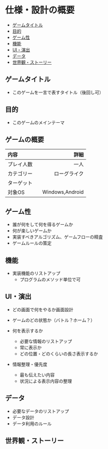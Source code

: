 # 仕様・設計の概要

* [ゲームタイトル](#ゲームタイトル)
* [目的](#目的)
* [ゲーム性](#ゲーム性)
* [機能](#機能)
* [UI・演出](#UI・演出)
* [データ](#データ)
* [世界観・ストーリー](#世界観・ストーリー)

## ゲームタイトル

* このゲームを一言で表すタイトル（後回し可）

## 目的

* このゲームのメインテーマ

## ゲームの概要

|内容    |詳細           |
|:----------|-------------:|
|プレイ人数　|           一人|
|カテゴリー　|　  ローグライク|
|ターゲット  |        |
|対象OS     | Windows,Android|

## ゲーム性

* 誰が何をして何を得るゲームか
* 何が楽しいゲームか
* 実装すべきアルゴリズム、ゲームフローの精査
* ゲームルールの策定

## 機能

* 実装機能のリストアップ
  * プログラムのメソッド単位で可

## UI・演出

* どの画面で何をやるか画面設計

* ゲームのどの状態か（バトル？ホーム？）
* 何を表示するか
  * 必要な情報のリストアップ
  * 常に表示か
  * どの位置・どのくらいの長さ表示するか
* 情報整理・優先度
  * 最も伝えたい内容
  * 状況による表示内容の整理

## データ

* 必要なデータのリストアップ
* データ設計
* データ利用のルール

## 世界観・ストーリー
